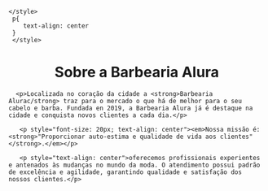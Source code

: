 <!DOCTYPE html>
<html lang="pt-br" 
    <head>
        <meta charset="UTF-8">
    <title>barbearia Alura</title>
   
    </style>
     p{
        text-align: center
     }
     </style>
  </head>

  </body>
       <h1 style="text-align: center">Sobre a Barbearia Alura</h1>
       
      <p>Localizada no coração da cidade a <strong>Barbearia Alurac/strong> traz para o mercado o que há de melhor para o seu cabelo e barba. Fundada en 2019, a Barbearia Alura já é destaque na cidade e conquista novos clientes a cada dia.</p>

       <p style="font-size: 20px; text-align: center"><em>Nossa missão é: <strong>"Proporcionar auto-estima e qualidade de vida aos clientes"</strong>.</em></p>

       <p style="text-align: center">oferecemos profissionais experientes e antenados às mudanças no mundo da moda. O atendimento possui padrão de excelência e agilidade, garantindo qualidade e satisfação dos nossos clientes.</p>
   </body>
</html>

